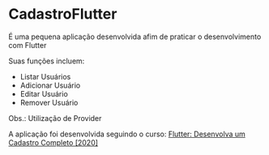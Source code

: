 # CadastroFlutter
<p> É uma pequena aplicação desenvolvida afim de praticar o desenvolvimento com Flutter</p>

<p> Suas funções incluem: </p>

<ul>
  <li> Listar Usuários </li>
  <li> Adicionar Usuário </li>
  <li> Editar Usuário </li>
  <li> Remover Usuário </li>
</ul>

<p> Obs.: Utilização de Provider </p>

<p> A aplicação foi desenvolvida seguindo o curso: <a href="https://www.udemy.com/course/flutter-desenvolva-um-cadastro-completo-2020/">Flutter: Desenvolva um Cadastro Completo [2020]</a></p>
